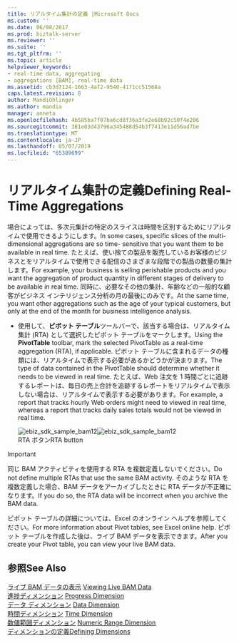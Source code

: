 ```yaml
---
title: リアルタイム集計の定義 |Microsoft Docs
ms.custom: ''
ms.date: 06/08/2017
ms.prod: biztalk-server
ms.reviewer: ''
ms.suite: ''
ms.tgt_pltfrm: ''
ms.topic: article
helpviewer_keywords:
- real-time data, aggregating
- aggregations [BAM], real-time data
ms.assetid: cb3d7124-1663-4af2-9540-4171cc51568a
caps.latest.revision: 8
author: MandiOhlinger
ms.author: mandia
manager: anneta
ms.openlocfilehash: 4b585ba7f07ba6cd0f36a3fe2e68b92c50f4e206
ms.sourcegitcommit: 381e83d43796a345488d54b3f7413e11d56ad7be
ms.translationtype: MT
ms.contentlocale: ja-JP
ms.lasthandoff: 05/07/2019
ms.locfileid: "65389699"
---
```

# <a name="defining-real-time-aggregations"></a><span data-ttu-id="6f152-102">リアルタイム集計の定義</span><span class="sxs-lookup"><span data-stu-id="6f152-102">Defining Real-Time Aggregations</span></span>
<span data-ttu-id="6f152-103">場合によっては、多次元集計の特定のスライスは時間を区別するためにリアルタイムで使用できるようにします。</span><span class="sxs-lookup"><span data-stu-id="6f152-103">In some cases, specific slices of the multi-dimensional aggregations are so time- sensitive that you want them to be available in real time.</span></span> <span data-ttu-id="6f152-104">たとえば、使い捨ての製品を販売しているお客様のビジネスとをリアルタイムで使用できる配信のさまざまな段階での製品の数量の集計します。</span><span class="sxs-lookup"><span data-stu-id="6f152-104">For example, your business is selling perishable products and you want the aggregation of product quantity in different stages of delivery to be available in real time.</span></span> <span data-ttu-id="6f152-105">同時に、必要なその他の集計、年齢などの一般的な顧客がビジネス インテリジェンス分析の月の最後にのみです。</span><span class="sxs-lookup"><span data-stu-id="6f152-105">At the same time, you want other aggregations such as the age of your typical customers, but only at the end of the month for business intelligence analysis.</span></span>  
  
-   <span data-ttu-id="6f152-106">使用して、**ピボット テーブル**ツールバーで、該当する場合は、リアルタイム集計 (RTA) として選択したピボット テーブルをマークします。</span><span class="sxs-lookup"><span data-stu-id="6f152-106">Using the **PivotTable** toolbar, mark the selected PivotTable as a real-time aggregation (RTA), if applicable.</span></span> <span data-ttu-id="6f152-107">ピボット テーブルに含まれるデータの種類には、リアルタイムで表示する必要があるかどうかが決まります。</span><span class="sxs-lookup"><span data-stu-id="6f152-107">The type of data contained in the PivotTable should determine whether it needs to be viewed in real time.</span></span> <span data-ttu-id="6f152-108">たとえば、Web 注文を 1 時間ごとに追跡するレポートは、毎日の売上合計を追跡するレポートをリアルタイムで表示しない場合は、リアルタイムで表示する必要があります。</span><span class="sxs-lookup"><span data-stu-id="6f152-108">For example, a report that tracks hourly Web orders might need to viewed in real time, whereas a report that tracks daily sales totals would not be viewed in real time.</span></span>  
  
     <span data-ttu-id="6f152-109">![](../core/media/ebiz-sdk-sample-bam12.gif "ebiz_sdk_sample_bam12")</span><span class="sxs-lookup"><span data-stu-id="6f152-109">![](../core/media/ebiz-sdk-sample-bam12.gif "ebiz_sdk_sample_bam12")</span></span>  
<span data-ttu-id="6f152-110">RTA ボタン</span><span class="sxs-lookup"><span data-stu-id="6f152-110">RTA button</span></span>  
  
> [!IMPORTANT]
>  <span data-ttu-id="6f152-111">同じ BAM アクティビティを使用する RTA を複数定義しないでください。</span><span class="sxs-lookup"><span data-stu-id="6f152-111">Do not define multiple RTAs that use the same BAM activity.</span></span> <span data-ttu-id="6f152-112">そのような RTA を複数定義した場合、BAM データをアーカイブしたときに RTA データが不正確になります。</span><span class="sxs-lookup"><span data-stu-id="6f152-112">If you do so, the RTA data will be incorrect when you archive the BAM data.</span></span>  
  
 <span data-ttu-id="6f152-113">ピボット テーブルの詳細については、Excel のオンライン ヘルプを参照してください。</span><span class="sxs-lookup"><span data-stu-id="6f152-113">For more information about Pivot tables, see Excel online help.</span></span> <span data-ttu-id="6f152-114">ピボット テーブルを作成した後は、ライブ BAM データを表示できます。</span><span class="sxs-lookup"><span data-stu-id="6f152-114">After you create your Pivot table, you can view your live BAM data.</span></span>  
  
## <a name="see-also"></a><span data-ttu-id="6f152-115">参照</span><span class="sxs-lookup"><span data-stu-id="6f152-115">See Also</span></span>  
 <span data-ttu-id="6f152-116">[ライブ BAM データの表示](../core/viewing-live-bam-data.md) </span><span class="sxs-lookup"><span data-stu-id="6f152-116">[Viewing Live BAM Data](../core/viewing-live-bam-data.md) </span></span>  
 <span data-ttu-id="6f152-117">[進捗ディメンション](../core/progress-dimension.md) </span><span class="sxs-lookup"><span data-stu-id="6f152-117">[Progress Dimension](../core/progress-dimension.md) </span></span>  
 <span data-ttu-id="6f152-118">[データ ディメンション](../core/data-dimension.md) </span><span class="sxs-lookup"><span data-stu-id="6f152-118">[Data Dimension](../core/data-dimension.md) </span></span>  
 <span data-ttu-id="6f152-119">[時間ディメンション](../core/time-dimension.md) </span><span class="sxs-lookup"><span data-stu-id="6f152-119">[Time Dimension](../core/time-dimension.md) </span></span>  
 <span data-ttu-id="6f152-120">[数値範囲ディメンション](../core/numeric-range-dimension.md) </span><span class="sxs-lookup"><span data-stu-id="6f152-120">[Numeric Range Dimension](../core/numeric-range-dimension.md) </span></span>  
 [<span data-ttu-id="6f152-121">ディメンションの定義</span><span class="sxs-lookup"><span data-stu-id="6f152-121">Defining Dimensions</span></span>](../core/defining-dimensions.md)